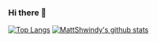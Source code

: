 ### Hi there 👋
[![Top Langs](https://github-readme-stats.vercel.app/api/top-langs/?username=MattShwindy&layout=compact)](https://github.com/anuraghazra/github-readme-stats)
[![MattShwindy's github stats](https://github-readme-stats.vercel.app/api?username=MattShwindy)](https://github.com/anuraghazra/github-readme-stats) 
